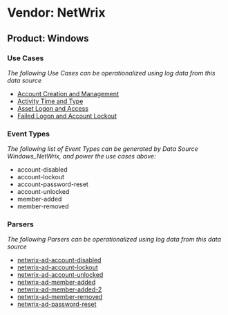 Vendor: NetWrix
===============
Product: Windows
----------------

### Use Cases

_The following Use Cases can be operationalized using log data from this data source_

* [Account Creation and Management](../UseCases/usecase_account_creation_and_management.md)
* [Activity Time  and Type](../UseCases/usecase_activity_time__and_type.md)
* [Asset Logon and Access](../UseCases/usecase_asset_logon_and_access.md)
* [Failed Logon and Account Lockout](../UseCases/usecase_failed_logon_and_account_lockout.md)


### Event Types

_The following list of Event Types can be generated by Data Source Windows_NetWrix, and power the use cases above:_

- account-disabled
- account-lockout
- account-password-reset
- account-unlocked
- member-added
- member-removed


### Parsers

_The following Parsers can be operationalized using log data from this data source_

* [netwrix-ad-account-disabled](../Parsers/parserContent_netwrix-ad-account-disabled.md)
* [netwrix-ad-account-lockout](../Parsers/parserContent_netwrix-ad-account-lockout.md)
* [netwrix-ad-account-unlocked](../Parsers/parserContent_netwrix-ad-account-unlocked.md)
* [netwrix-ad-member-added](../Parsers/parserContent_netwrix-ad-member-added.md)
* [netwrix-ad-member-added-2](../Parsers/parserContent_netwrix-ad-member-added-2.md)
* [netwrix-ad-member-removed](../Parsers/parserContent_netwrix-ad-member-removed.md)
* [netwrix-ad-password-reset](../Parsers/parserContent_netwrix-ad-password-reset.md)
